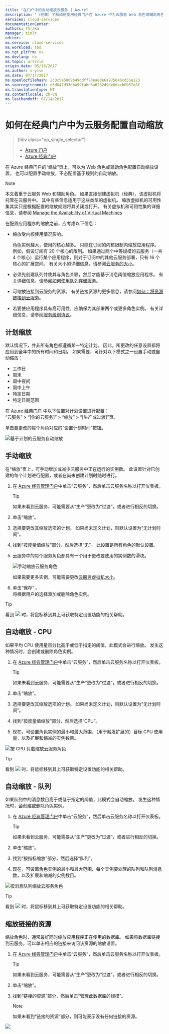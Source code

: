```yaml
---
title: "在门户中的自动缩放云服务 | Azure"
description: "（经典）了解如何使用经典门户在 Azure 中为云服务 Web 角色或辅助角色配置自动缩放规则。"
services: cloud-services
documentationCenter: 
authors: Thraka
manager: timlt
editor: 
ms.service: cloud-services
ms.workload: tbd
ms.tgt_pltfrm: na
ms.devlang: na
ms.topic: article
origin.date: 05/18/2017
ms.author: v-yiso
ms.date: 07/17/2017
ms.openlocfilehash: 2c3c5a5069b49ddff78ea8de6a975046cd55a123
ms.sourcegitcommit: d5d647d33dba99fabd3a6232d9de0dacb0b57e8f
ms.translationtype: HT
ms.contentlocale: zh-CN
ms.lasthandoff: 07/14/2017
---
```

# <a name="how-to-configure-auto-scaling-for-a-cloud-service-in-the-classic-portal"></a>如何在经典门户中为云服务配置自动缩放

> [!div class="op_single_selector"]
>- [Azure 门户](./cloud-services-how-to-scale-portal.md)
>- [Azure 经典门户](./cloud-services-how-to-scale.md)

在 Azure 经典门户的“缩放”页上，可以为 Web 角色或辅助角色配置自动缩放设置。 也可以配置手动缩放，不必配置基于规则的自动缩放。

>[!NOTE]
> 本文着重于云服务 Web 和辅助角色。 如果直接创建虚拟机（经典），该虚拟机将托管在云服务中。 其中有些信息适用于这些类型的虚拟机。 缩放虚拟机的可用性集其实只是根据配置的缩放规则将其关闭或打开。 有关虚拟机和可用性集的详细信息，请参阅 [Manage the Availability of Virtual Machines](../virtual-machines/virtual-machines-windows-classic-configure-availability.md)

在配置应用程序的缩放之前，应考虑以下信息：

- 缩放受内核使用情况影响。

    角色实例越大，使用的核心越多。 只能在订阅的内核限制内缩放应用程序。 例如，假设订阅有 20 个核心的限制。 如果通过两个中等规模的云服务（一共 4 个核心）运行某个应用程序，则对于订阅中的其他云服务部署，只有 16 个核心的扩展空间。 有关大小的详细信息，请参阅[云服务的大小](cloud-services-sizes-specs.md)。

- 必须先创建队列并使其与角色关联，然后才能基于消息阈值缩放应用程序。 有关详细信息，请参阅[如何使用队列存储服务](../storage/storage-dotnet-how-to-use-queues.md)。

- 可缩放链接到云服务的资源。 有关链接资源的更多信息，请参阅[如何：将资源链接到云服务](./cloud-services-how-to-manage.md#how-to-link-a-resource-to-a-cloud-service)。

- 若要使应用程序具有高可用性，应确保为其部署两个或更多角色实例。 有关详细信息，请参阅[服务级别协议](https://www.azure.cn/support/legal/sla)。

## <a name="schedule-scaling"></a>计划缩放
默认情况下，并非所有角色都遵循某一特定计划。 因此，所更改的任意设置都将应用到全年中的所有时间和日期。 如果需要，可针对以下模式之一设置手动或自动缩放：

- 工作日
- 周末
- 周中夜间
- 周中上午
- 特定日期
- 特定日期范围

在 [Azure 经典门户](https://manage.windowsazure.cN/) 中以下位置对计划设置进行配置：  
“云服务” > “\[你的云服务\]” > “缩放” > “\[生产或过渡\]”页。

单击要更改的每个角色对应的“设置计划时间”按钮。

![基于计划的云服务自动缩放][scale_schedules]

## <a name="manual-scale"></a>手动缩放
在“缩放”页上，可手动增加或减少云服务中正在运行的实例数。 此设置针对已创建的每个计划进行配置，或者在尚未创建计划时随时进行。

1. 在 [Azure 经典管理门户](https://manage.windowsazure.cn)中单击“云服务”，然后单击云服务名称以打开仪表板。

    > [!TIP]
    > 如果未看到云服务，可能需要从“生产”更改为“过渡”，或者进行相反的切换。

2. 单击“缩放”。
3. 选择要更改其缩放选项的计划。 如果尚未定义计划，则默认设置为“无计划时间”。
4. 找到“按度量值缩放”部分，然后选择“无”。 此设置是所有角色的默认设置。
5. 云服务中的每个服务角色都具有一个用于更改要使用的实例数的滑块。

    ![手动缩放云服务角色][manual_scale]

    如果需要更多实例，可能需要更改[云服务虚拟机大小](./cloud-services-sizes-specs.md)。

6. 单击“保存” 。  
   将根据用户的选择添加或删除角色实例。

>[!TIP]
> 看到 ![][tip_icon] 时，将鼠标移到其上可获取特定设置功能的相关帮助。

## <a name="automatic-scale---cpu"></a>自动缩放 - CPU
如果平均 CPU 使用量百分比高于或低于指定的阈值，此模式会进行缩放。 发生这种情况时，会创建或删除角色实例。

1. 在 [Azure 经典管理门户](https://manage.windowsazure.cn)中单击“云服务”，然后单击云服务名称以打开仪表板。

    > [!TIP]
    > 如果未看到云服务，可能需要从“生产”更改为“过渡”，或者进行相反的切换。

2. 单击“缩放”。
3. 选择要更改其缩放选项的计划。 如果尚未定义计划，则默认设置为“无计划时间”。
4. 找到“按度量值缩放”部分，然后选择“CPU”。

5. 现在，可设置角色实例的最小和最大范围、（用于触发扩展的）目标 CPU 使用量，以及扩展和缩减的实例数目。

![按 CPU 负载缩放云服务角色][cpu_scale]

>[!TIP]
> 看到 ![][tip_icon] 时，将鼠标移到其上可获取特定设置功能的相关帮助。

## <a name="automatic-scale---queue"></a>自动缩放 - 队列
如果队列中的消息数目高于或低于指定的阈值，此模式会自动缩放。 发生这种情况时，会创建或删除角色实例。

1. 在 [Azure 经典管理门户](https://manage.windowsazure.cn)中单击“云服务”，然后单击云服务名称以打开仪表板。

    > [!TIP]
    > 如果未看到云服务，可能需要从“生产”更改为“过渡”，或者进行相反的切换。

2. 单击“缩放”。
3. 找到“按指标缩放”部分，然后选择“队列”。
4. 现在，可设置角色实例的最小和最大范围、每个实例要处理的队列和队列消息数，以及扩展和缩减的实例数目。

![按消息队列缩放云服务角色][queue_scale]

>[!TIP]
> 看到 ![][tip_icon] 时，将鼠标移到其上可获取特定设置功能的相关帮助。

## <a name="scale-linked-resources"></a>缩放链接的资源
缩放角色时，通常最好同时缩放应用程序正在使用的数据库。 如果将数据库链接到云服务，可以单击相应的链接来访问该资源的缩放设置。

1. 在 [Azure 经典管理门户](https://manage.windowsazure.cn)中单击“云服务”，然后单击云服务名称以打开仪表板。

    > [!TIP]
    > 如果未看到云服务，可能需要从“生产”更改为“过渡”，或者进行相反的切换。

2. 单击“缩放”。
3. 找到“链接的资源”部分，然后单击“管理此数据库的规模”。

    > [!NOTE]
    > 如果未看到“链接的资源”部分，则可能表示没有任何链接的资源。

![][linked_resource]

[manual_scale]: ./media/cloud-services-how-to-scale/manual-scale.png
[queue_scale]: ./media/cloud-services-how-to-scale/queue-scale.png
[cpu_scale]: ./media/cloud-services-how-to-scale/cpu-scale.png
[tip_icon]: ./media/cloud-services-how-to-scale/tip.png
[scale_schedules]: ./media/cloud-services-how-to-scale/schedules.png
[scale_popup]: ./media/cloud-services-how-to-scale/schedules-dialog.png
[linked_resource]: ./media/cloud-services-how-to-scale/linked-resources.png